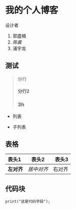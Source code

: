 # 我的个人博客


设计者
1. 郭盛楠
2. *陈晨*
3. 浦宇龙


## 测试
> 分行
> #### 分行2
> ### 3h


+ 列表
- 子列表

## 表格
表头1|表头2|表头3
:---|:---:|---:
**左对齐**|*居中对齐*|右对齐


## 代码块
```
print("这是代码字段");
```
